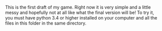 This is the first draft of my game. Right now it is very simple and a little messy and hopefully not at all like what the final version will be! To try it, you must have python 3.4 or higher installed on your computer and all the files in this folder in the same directory. 
